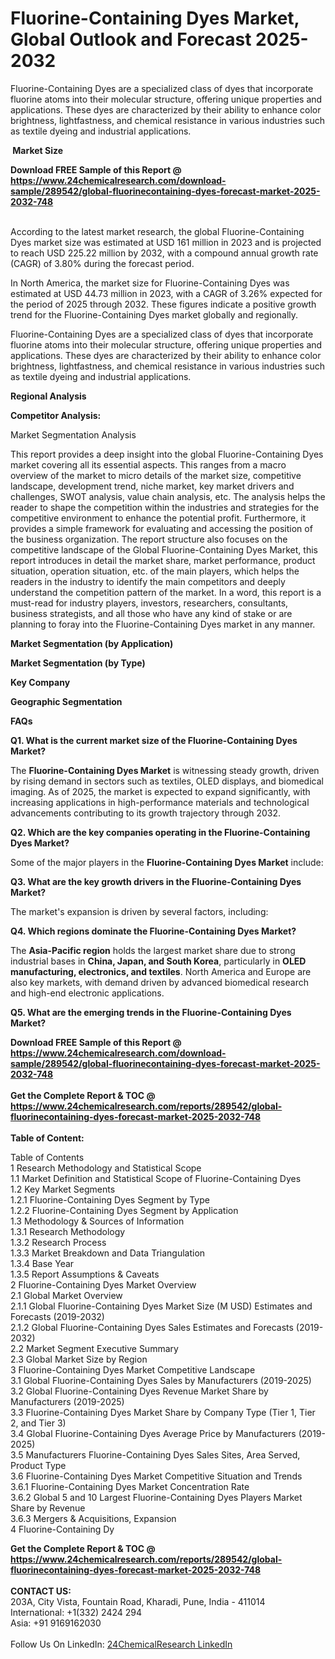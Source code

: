 <h1>Fluorine-Containing Dyes Market, Global Outlook and Forecast 2025-2032</h1><p>Fluorine-Containing Dyes are a specialized class of dyes that incorporate fluorine atoms into their molecular structure, offering unique properties and applications. These dyes are characterized by their ability to enhance color brightness, lightfastness, and chemical resistance in various industries such as textile dyeing and industrial applications.</p><p>
<strong> Market Size</strong></p><p>
</p><div><b>Download FREE Sample of this Report @ 
            <a href="https://www.24chemicalresearch.com/download-sample/289542/global-fluorinecontaining-dyes-forecast-market-2025-2032-748">
            https://www.24chemicalresearch.com/download-sample/289542/global-fluorinecontaining-dyes-forecast-market-2025-2032-748</a></b></div><br><p>According to the latest market research, the global Fluorine-Containing Dyes market size was estimated at USD 161 million in 2023 and is projected to reach USD 225.22 million by 2032, with a compound annual growth rate (CAGR) of 3.80% during the forecast period.</p><p>
</p><p>In North America, the market size for Fluorine-Containing Dyes was estimated at USD 44.73 million in 2023, with a CAGR of 3.26% expected for the period of 2025 through 2032. These figures indicate a positive growth trend for the Fluorine-Containing Dyes market globally and regionally.</p><p>
</p><p>Fluorine-Containing Dyes are a specialized class of dyes that incorporate fluorine atoms into their molecular structure, offering unique properties and applications. These dyes are characterized by their ability to enhance color brightness, lightfastness, and chemical resistance in various industries such as textile dyeing and industrial applications.</p><p>
<strong>Regional Analysis</strong></p><p>
</p><p>
<strong>Competitor Analysis:</strong></p><p>
</p><p>
Market Segmentation Analysis</p><p>
</p><p>This report provides a deep insight into the global Fluorine-Containing Dyes market covering all its essential aspects. This ranges from a macro overview of the market to micro details of the market size, competitive landscape, development trend, niche market, key market drivers and challenges, SWOT analysis, value chain analysis, etc. The analysis helps the reader to shape the competition within the industries and strategies for the competitive environment to enhance the potential profit. Furthermore, it provides a simple framework for evaluating and accessing the position of the business organization. The report structure also focuses on the competitive landscape of the Global Fluorine-Containing Dyes Market, this report introduces in detail the market share, market performance, product situation, operation situation, etc. of the main players, which helps the readers in the industry to identify the main competitors and deeply understand the competition pattern of the market. In a word, this report is a must-read for industry players, investors, researchers, consultants, business strategists, and all those who have any kind of stake or are planning to foray into the Fluorine-Containing Dyes market in any manner.</p><p>
<strong>Market Segmentation (by Application)</strong></p><p>
</p><p>
<strong>Market Segmentation (by Type)</strong></p><p>
</p><p>
<strong>Key Company</strong></p><p>
</p><p>
<strong>Geographic Segmentation</strong></p><p>
</p><p>
<strong>FAQs</strong></p><p>

</p><p><strong>Q1. What is the current market size of the Fluorine-Containing Dyes Market?</strong></p><p>
The <strong>Fluorine-Containing Dyes Market</strong> is witnessing steady growth, driven by rising demand in sectors such as textiles, OLED displays, and biomedical imaging. As of 2025, the market is expected to expand significantly, with increasing applications in high-performance materials and technological advancements contributing to its growth trajectory through 2032.</p><p>
</p><p><strong>Q2. Which are the key companies operating in the Fluorine-Containing Dyes Market?</strong></p><p>
Some of the major players in the <strong>Fluorine-Containing Dyes Market</strong> include:</p><p>
</p><p>
</p><p><strong>Q3. What are the key growth drivers in the Fluorine-Containing Dyes Market?</strong></p><p>
</p><p>The market's expansion is driven by several factors, including:</p><p>
</p><p>
</p><p><strong>Q4. Which regions dominate the Fluorine-Containing Dyes Market?</strong></p><p>
The <strong>Asia-Pacific region</strong> holds the largest market share due to strong industrial bases in <strong>China, Japan, and South Korea</strong>, particularly in <strong>OLED manufacturing, electronics, and textiles</strong>. North America and Europe are also key markets, with demand driven by advanced biomedical research and high-end electronic applications.</p><p>
</p><p><strong>Q5. What are the emerging trends in the Fluorine-Containing Dyes Market?</strong></p><p>
</p><p>

</p><div><b>Download FREE Sample of this Report @ 
            <a href="https://www.24chemicalresearch.com/download-sample/289542/global-fluorinecontaining-dyes-forecast-market-2025-2032-748">
            https://www.24chemicalresearch.com/download-sample/289542/global-fluorinecontaining-dyes-forecast-market-2025-2032-748</a></b></div><br><div><b>Get the Complete Report & TOC @ 
            <a href="https://www.24chemicalresearch.com/reports/289542/global-fluorinecontaining-dyes-forecast-market-2025-2032-748">
            https://www.24chemicalresearch.com/reports/289542/global-fluorinecontaining-dyes-forecast-market-2025-2032-748</a></b></div><br>
            <b>Table of Content:</b><p>Table of Contents<br />
1 Research Methodology and Statistical Scope<br />
1.1 Market Definition and Statistical Scope of Fluorine-Containing Dyes<br />
1.2 Key Market Segments<br />
1.2.1 Fluorine-Containing Dyes Segment by Type<br />
1.2.2 Fluorine-Containing Dyes Segment by Application<br />
1.3 Methodology & Sources of Information<br />
1.3.1 Research Methodology<br />
1.3.2 Research Process<br />
1.3.3 Market Breakdown and Data Triangulation<br />
1.3.4 Base Year<br />
1.3.5 Report Assumptions & Caveats<br />
2 Fluorine-Containing Dyes Market Overview<br />
2.1 Global Market Overview<br />
2.1.1 Global Fluorine-Containing Dyes Market Size (M USD) Estimates and Forecasts (2019-2032)<br />
2.1.2 Global Fluorine-Containing Dyes Sales Estimates and Forecasts (2019-2032)<br />
2.2 Market Segment Executive Summary<br />
2.3 Global Market Size by Region<br />
3 Fluorine-Containing Dyes Market Competitive Landscape<br />
3.1 Global Fluorine-Containing Dyes Sales by Manufacturers (2019-2025)<br />
3.2 Global Fluorine-Containing Dyes Revenue Market Share by Manufacturers (2019-2025)<br />
3.3 Fluorine-Containing Dyes Market Share by Company Type (Tier 1, Tier 2, and Tier 3)<br />
3.4 Global Fluorine-Containing Dyes Average Price by Manufacturers (2019-2025)<br />
3.5 Manufacturers Fluorine-Containing Dyes Sales Sites, Area Served, Product Type<br />
3.6 Fluorine-Containing Dyes Market Competitive Situation and Trends<br />
3.6.1 Fluorine-Containing Dyes Market Concentration Rate<br />
3.6.2 Global 5 and 10 Largest Fluorine-Containing Dyes Players Market Share by Revenue<br />
3.6.3 Mergers & Acquisitions, Expansion<br />
4 Fluorine-Containing Dy</p><div><b>Get the Complete Report & TOC @ 
            <a href="https://www.24chemicalresearch.com/reports/289542/global-fluorinecontaining-dyes-forecast-market-2025-2032-748">
            https://www.24chemicalresearch.com/reports/289542/global-fluorinecontaining-dyes-forecast-market-2025-2032-748</a></b></div><br><b>CONTACT US:</b><br>
            203A, City Vista, Fountain Road, Kharadi, Pune, India - 411014<br>
            International: +1(332) 2424 294<br>
            Asia: +91 9169162030 <br><br>
            Follow Us On LinkedIn: <a href="https://www.linkedin.com/company/24chemicalresearch/">24ChemicalResearch LinkedIn</a>